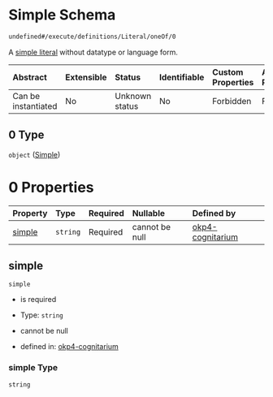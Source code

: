 # Simple Schema

```txt
undefined#/execute/definitions/Literal/oneOf/0
```

A [simple literal](https://www.w3.org/TR/rdf11-concepts/#dfn-simple-literal) without datatype or language form.

| Abstract            | Extensible | Status         | Identifiable | Custom Properties | Additional Properties | Access Restrictions | Defined In                                                                     |
| :------------------ | :--------- | :------------- | :----------- | :---------------- | :-------------------- | :------------------ | :----------------------------------------------------------------------------- |
| Can be instantiated | No         | Unknown status | No           | Forbidden         | Forbidden             | none                | [okp4-cognitarium.json\*](schema/okp4-cognitarium.json "open original schema") |

## 0 Type

`object` ([Simple](okp4-cognitarium-executemsg-definitions-literal-oneof-simple.md))

# 0 Properties

| Property          | Type     | Required | Nullable       | Defined by                                                                                                                                                               |
| :---------------- | :------- | :------- | :------------- | :----------------------------------------------------------------------------------------------------------------------------------------------------------------------- |
| [simple](#simple) | `string` | Required | cannot be null | [okp4-cognitarium](okp4-cognitarium-executemsg-definitions-literal-oneof-simple-properties-simple.md "undefined#/execute/definitions/Literal/oneOf/0/properties/simple") |

## simple

`simple`

* is required

* Type: `string`

* cannot be null

* defined in: [okp4-cognitarium](okp4-cognitarium-executemsg-definitions-literal-oneof-simple-properties-simple.md "undefined#/execute/definitions/Literal/oneOf/0/properties/simple")

### simple Type

`string`
